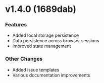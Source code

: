 # v1.4.0 (1689dab)

### Features
- Added local storage persistence
- Data persistence across browser sessions
- Improved state management

### Other Changes
- Added issue templates
- Various documentation improvements